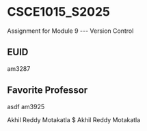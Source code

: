 # CSCE1015_S2025

Assignment for Module 9 --- Version Control

## EUID
am3287
## Favorite Professor
asdf
am3925

Akhil Reddy Motakatla
$ Akhil Reddy Motakatla
